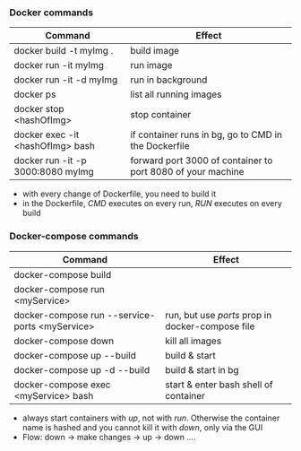 ### Docker commands

| Command                           | Effect                                                      |
| --------------------------------- | ----------------------------------------------------------- |
| docker build -t myImg .           | build image                                                 |
| docker run -it myImg              | run image                                                   |
| docker run -it -d myImg           | run in background                                           |
| docker ps                         | list all running images                                     |
| docker stop \<hashOfImg>          | stop container                                              |
| docker exec -it \<hashOfImg> bash | if container runs in bg, go to CMD in the Dockerfile        |
| docker run -it -p 3000:8080 myImg | forward port 3000 of container to port 8080 of your machine |

- with every change of Dockerfile, you need to build it
- in the Dockerfile, _CMD_ executes on every run, _RUN_ executes on every build

### Docker-compose commands

| Command                                         | Effect                                           |
| ----------------------------------------------- | ------------------------------------------------ |
| docker-compose build                            |                                                  |
| docker-compose run \<myService>                 |                                                  |
| docker-compose run --service-ports \<myService> | run, but use _ports_ prop in docker-compose file |
| docker-compose down                             | kill all images                                  |
| docker-compose up --build                       | build & start                                    |
| docker-compose up -d --build                    | build & start in bg                              |
| docker-compose exec \<myService> bash           | start & enter bash shell of container            |

- always start containers with _up_, not with _run_. Otherwise the container name is hashed and you cannot kill it with _down_, only via the GUI
- Flow: down -> make changes -> up -> down ....
